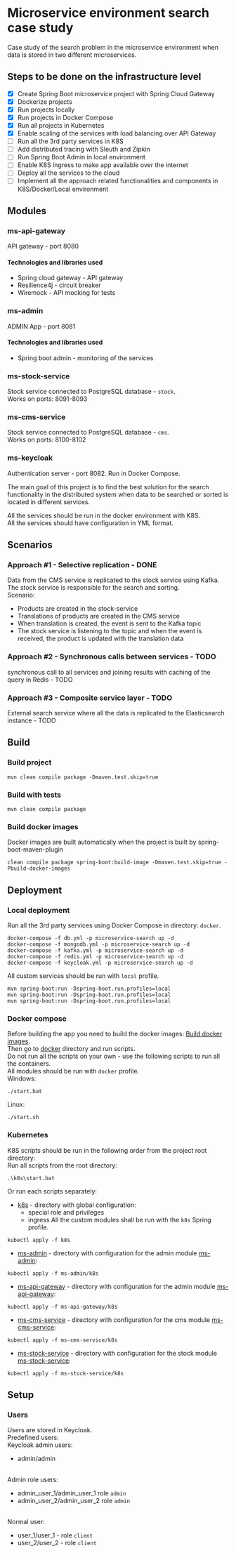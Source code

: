 # Microservice environment search case study

Case study of the search problem in the microservice environment when data is stored in two different microservices.

## Steps to be done on the infrastructure level

- [x] Create Spring Boot microservice project with Spring Cloud Gateway
- [x] Dockerize projects
- [x] Run projects locally
- [x] Run projects in Docker Compose
- [x] Run all projects in Kubernetes
- [x] Enable scaling of the services with load balancing over API Gateway
- [ ] Run all the 3rd party services in K8S
- [ ] Add distributed tracing with Sleuth and Zipkin
- [ ] Run Spring Boot Admin in local environment
- [ ] Enable K8S ingress to make app available over the internet
- [ ] Deploy all the services to the cloud
- [ ] Implement all the approach related functionalities and components in K8S/Docker/Local environment

## Modules

### ms-api-gateway

API gateway - port 8080

#### Technologies and libraries used

- Spring cloud gateway - API gateway
- Resilience4j - circuit breaker
- Wiremock - API mocking for tests

### ms-admin

ADMIN App - port 8081

#### Technologies and libraries used

- Spring boot admin - monitoring of the services

### ms-stock-service

Stock service connected to PostgreSQL database - `stock`. <br />
Works on ports: 8091-8093

### ms-cms-service

Stock service connected to PostgreSQL database - `cms`. <br />
Works on ports: 8100-8102

### ms-keycloak

Authentication server - port 8082.
Run in Docker Compose.

The main goal of this project is to find the best solution for the search functionality in the distributed system when
data to be searched or sorted is located in different services.

All the services should be run in the docker environment with K8S.
<br />
All the services should have configuration in YML format.

## Scenarios

### Approach #1 - Selective replication - DONE

Data from the CMS service is replicated to the stock service using Kafka. The stock service is responsible for the
search and sorting.
<br />
Scenario:

- Products are created in the stock-service
- Translations of products are created in the CMS service
- When translation is created, the event is sent to the Kafka topic
- The stock service is listening to the topic and when the event is received, the product is updated with the
  translation data

### Approach #2 - Synchronous calls between services - TODO

synchronous call to all services and joining results with caching of the query in Redis - TODO

### Approach #3 - Composite service layer - TODO

External search service where all the data is replicated to the Elasticsearch instance - TODO

## Build

### Build project

```shell
mvn clean compile package -Dmaven.test.skip=true
```

### Build with tests

```shell
mvn clean compile package
```

### Build docker images

Docker images are built automatically when the project is built by spring-boot-maven-plugin

```shell
clean compile package spring-boot:build-image -Dmaven.test.skip=true -Pbuild-docker-images
```

## Deployment

### Local deployment

Run all the 3rd party services using Docker Compose in directory: `docker`.

```docker
docker-compose -f db.yml -p microservice-search up -d
docker-compose -f mongodb.yml -p microservice-search up -d
docker-compose -f kafka.yml -p microservice-search up -d
docker-compose -f redis.yml -p microservice-search up -d
docker-compose -f keycloak.yml -p microservice-search up -d
```

All custom services should be run with `local` profile.

```mvn
mvn spring-boot:run -Dspring-boot.run.profiles=local
mvn spring-boot:run -Dspring-boot.run.profiles=local
mvn spring-boot:run -Dspring-boot.run.profiles=local
```

### Docker compose

Before building the app you need to build the docker images: [Build docker images](#build-docker-images).
<br />Then go to [docker](docker) directory and run scripts.
<br />Do not run all the scripts on your own - use the following scripts to run all the containers.
<br />All modules should be run with `docker` profile.
<br />Windows:

```windows
./start.bat
```

Linux:

```shell
./start.sh
```

### Kubernetes

K8S scripts should be run in the following order from the project root directory:
</br> Run all scripts from the root directory:

```docker
.\k8s\start.bat
```

Or run each scripts separately:
- [k8s](k8s) - directory with global configuration:
    - special role and privileges
    - ingress
      All the custom modules shall be run with the `k8s` Spring profile.

```docker
kubectl apply -f k8s
```

- [ms-admin](ms-admin) - directory with configuration for the admin module [ms-admin](ms-admin/k8s):

```docker
kubectl apply -f ms-admin/k8s
```

- [ms-api-gateway](ms-api-gateway) - directory with configuration for the admin
  module [ms-api-gateway](ms-api-gateway/k8s):

```docker
kubectl apply -f ms-api-gateway/k8s
```

- [ms-cms-service](ms-cms-service) - directory with configuration for the cms
  module [ms-cms-service](ms-cms-service/k8s):

```docker
kubectl apply -f ms-cms-service/k8s
```

- [ms-stock-service](ms-stock-service) - directory with configuration for the stock
  module [ms-stock-service](ms-stock-service/k8s):

```docker
kubectl apply -f ms-stock-service/k8s
```

## Setup

### Users

Users are stored in Keycloak. <br />
Predefined users: </br>
Keycloak admin users:
- admin/admin

</br>Admin role users:

- admin_user_1/admin_user_1 role `admin`
- admin_user_2/admin_user_2 role `admin`

</br>Normal user:

- user_1/user_1 - role `client`
- user_2/user_2 - role `client`





